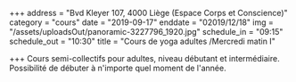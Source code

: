 +++
address = "Bvd Kleyer 107, 4000 Liège (Espace Corps et Conscience)"
category = "cours"
date = "2019-09-17"
enddate = "02019/12/18"
img = "/assets/uploadsOut/panoramic-3227796_1920.jpg"
schedule_in = "09:15"
schedule_out = "10:30"
title = "Cours de yoga adultes /Mercredi matin I"

+++
Cours semi-collectifs pour adultes, niveau débutant et intermédiaire. Possibilité de débuter à n'importe quel moment de l'année.